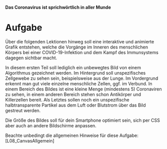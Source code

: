 **Das Coronavirus ist sprichwörtlich in aller Munde**

# Aufgabe
Über die folgenden Lektionen hinweg soll eine interaktive und animierte Grafik entstehen, welche die Vorgänge im Inneren des menschlichen Körpers bei einer COVID-19-Infektion und dem Kampf des Immunsystems dagegen sichtbar macht.  

In diesem ersten Teil soll lediglich ein unbewegtes Bild von einem Algorithmus gezeichnet werden. Im Hintergrund soll unspezifisches Zellgewebe zu sehen sein, beispielsweise aus der Lunge. Im Vordergrund erkennt man gut viele einzelne menschliche Zellen, ggf. im Verbund. In einem Bereich des Bildes ist eine kleine Menge (mindestens 5) Coronaviren zu sehen, in einem anderen Bereich stehen schon Antikörper und Killerzellen bereit. Als Letztes sollen noch ein unspezifische halbtransparente Partikel aus dem Luft oder Blutstrom über das Bild gestreut werden.

Die Größe des Bildes soll für dein Smartphone optimiert sein, sich per CSS aber auch an andere Bildschirme anpassen.

Beachte unbedingt die allgemeinen Hinweise für diese Aufgabe: [L08_CanvasAllgemein]



